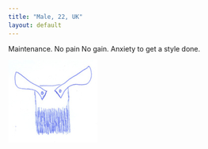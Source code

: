 ```yaml
---
title: "Male, 22, UK"
layout: default
---
```

Maintenance. No pain No gain. Anxiety to get a style done.

![](/images/blog/Form562detail.jpeg)
